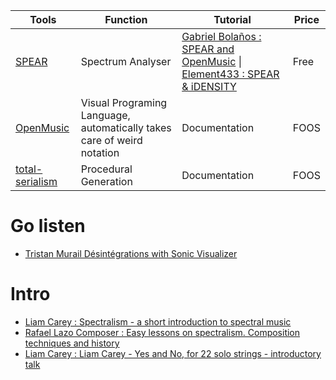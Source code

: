 | Tools | Function | Tutorial | Price |
| --- | --- | --- | --- |
| [SPEAR](http://www.klingbeil.com/spear/downloads/) | Spectrum Analyser |  [Gabriel Bolaños : SPEAR and OpenMusic](https://www.youtube.com/watch?v=-95HiahxLSo) \| [Element433 : SPEAR & iDENSITY](https://www.youtube.com/watch?v=8RrYdXRrtpA) | Free |
| [OpenMusic](https://github.com/openmusic-project/openmusic) | Visual Programing Language, automatically takes care of weird notation | Documentation | FOOS |
| [total-serialism](https://github.com/tmhglnd/total-serialism) | Procedural Generation | Documentation  | FOOS |

# Go listen
- [Tristan Murail Désintégrations with Sonic Visualizer](https://www.youtube.com/watch?v=4basuUUatf8)

# Intro
- [Liam Carey : Spectralism - a short introduction to spectral music](https://www.youtube.com/watch?v=Rs7b4WSxF3w&list=PLthIZ6d7-w6W_aGv4BBVhHJObGot39cGB&index=4)
- [Rafael Lazo Composer : Easy lessons on spectralism. Composition techniques and history](https://www.youtube.com/watch?v=FW_HZAkGp3w&list=PLthIZ6d7-w6W_aGv4BBVhHJObGot39cGB&index=2)
- [Liam Carey : Liam Carey - Yes and No, for 22 solo strings - introductory talk](https://www.youtube.com/watch?v=yRaIWbcz3DY&list=PLthIZ6d7-w6W_aGv4BBVhHJObGot39cGB&index=1)
